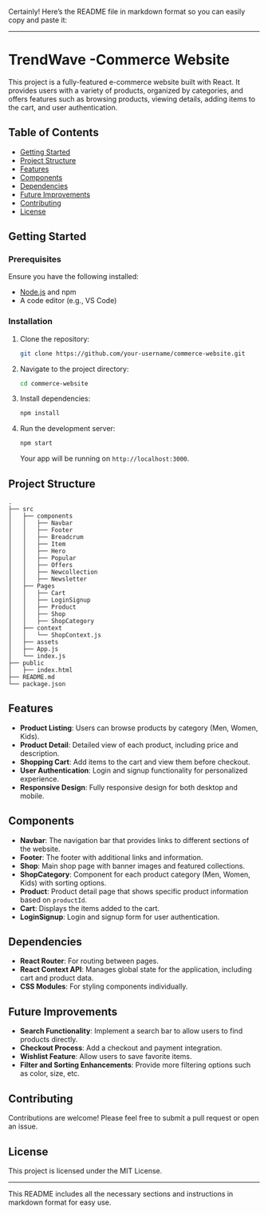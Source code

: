 Certainly! Here’s the README file in markdown format so you can easily copy and paste it:

---

#  TrendWave -Commerce Website

This project is a fully-featured e-commerce website built with React. It provides users with a variety of products, organized by categories, and offers features such as browsing products, viewing details, adding items to the cart, and user authentication.

## Table of Contents

- [Getting Started](#getting-started)
- [Project Structure](#project-structure)
- [Features](#features)
- [Components](#components)
- [Dependencies](#dependencies)
- [Future Improvements](#future-improvements)
- [Contributing](#contributing)
- [License](#license)

## Getting Started

### Prerequisites
Ensure you have the following installed:
- [Node.js](https://nodejs.org/) and npm
- A code editor (e.g., VS Code)

### Installation
1. Clone the repository:
   ```bash
   git clone https://github.com/your-username/commerce-website.git
   ```
2. Navigate to the project directory:
   ```bash
   cd commerce-website
   ```
3. Install dependencies:
   ```bash
   npm install
   ```
4. Run the development server:
   ```bash
   npm start
   ```
   Your app will be running on `http://localhost:3000`.

## Project Structure

```
.
├── src
│   ├── components
│   │   ├── Navbar
│   │   ├── Footer
│   │   ├── Breadcrum
│   │   ├── Item
│   │   ├── Hero
│   │   ├── Popular
│   │   ├── Offers
│   │   ├── Newcollection
│   │   ├── Newsletter
│   ├── Pages
│   │   ├── Cart
│   │   ├── LoginSignup
│   │   ├── Product
│   │   ├── Shop
│   │   ├── ShopCategory
│   ├── context
│   │   └── ShopContext.js
│   ├── assets
│   ├── App.js
│   └── index.js
├── public
│   ├── index.html
├── README.md
└── package.json
```

## Features

- **Product Listing**: Users can browse products by category (Men, Women, Kids).
- **Product Detail**: Detailed view of each product, including price and description.
- **Shopping Cart**: Add items to the cart and view them before checkout.
- **User Authentication**: Login and signup functionality for personalized experience.
- **Responsive Design**: Fully responsive design for both desktop and mobile.

## Components

- **Navbar**: The navigation bar that provides links to different sections of the website.
- **Footer**: The footer with additional links and information.
- **Shop**: Main shop page with banner images and featured collections.
- **ShopCategory**: Component for each product category (Men, Women, Kids) with sorting options.
- **Product**: Product detail page that shows specific product information based on `productId`.
- **Cart**: Displays the items added to the cart.
- **LoginSignup**: Login and signup form for user authentication.

## Dependencies

- **React Router**: For routing between pages.
- **React Context API**: Manages global state for the application, including cart and product data.
- **CSS Modules**: For styling components individually.

## Future Improvements

- **Search Functionality**: Implement a search bar to allow users to find products directly.
- **Checkout Process**: Add a checkout and payment integration.
- **Wishlist Feature**: Allow users to save favorite items.
- **Filter and Sorting Enhancements**: Provide more filtering options such as color, size, etc.

## Contributing

Contributions are welcome! Please feel free to submit a pull request or open an issue.

## License

This project is licensed under the MIT License.

--- 

This README includes all the necessary sections and instructions in markdown format for easy use.
